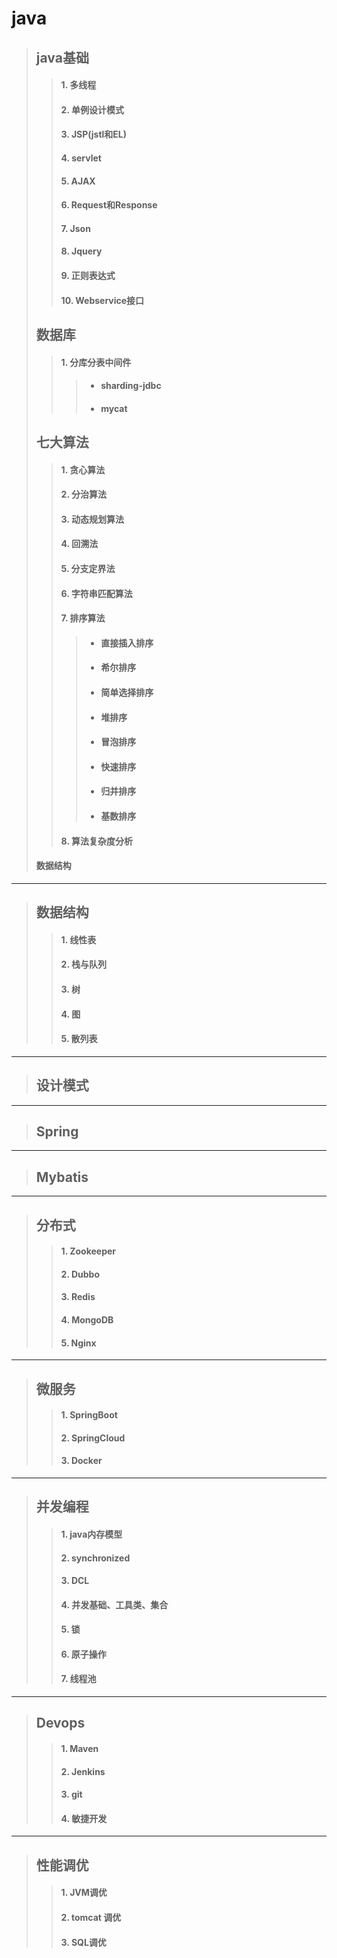 # java  
> ## java基础  
>> #### 1. 多线程  
>> #### 2. 单例设计模式  
>> #### 3. JSP(jstl和EL)  
>> #### 4. servlet  
>> #### 5. AJAX  
>> #### 6. Request和Response  
>> #### 7. Json  
>> #### 8. Jquery  
>> #### 9. 正则表达式  
>> #### 10. Webservice接口
> ## 数据库 
>> #### 1. 分库分表中间件  
>>> * #### sharding-jdbc  
>>> * #### mycat 
> ## 七大算法  
>> #### 1. 贪心算法  
>> #### 2. 分治算法
>> #### 3. 动态规划算法  
>> #### 4. 回溯法  
>> #### 5. 分支定界法  
>> #### 6. 字符串匹配算法  
>> #### 7. 排序算法  
>>> * #### 直接插入排序  
>>> * #### 希尔排序  
>>> * #### 简单选择排序  
>>> * #### 堆排序  
>>> * #### 冒泡排序  
>>> * #### 快速排序  
>>> * #### 归并排序  
>>> * #### 基数排序
>> #### 8. 算法复杂度分析
> #### 数据结构  
---  
> ## 数据结构  
>> #### 1. 线性表  
>> #### 2. 栈与队列  
>> #### 3. 树  
>> #### 4. 图  
>> #### 5. 散列表  
---  
> ## 设计模式
---  
> ## Spring  
---
> ## Mybatis  
---  
> ## 分布式  
>> #### 1. Zookeeper  
>> #### 2. Dubbo  
>> #### 3. Redis  
>> #### 4. MongoDB  
>> #### 5. Nginx  
---  
> ## 微服务  
>> #### 1. SpringBoot  
>> #### 2. SpringCloud  
>> #### 3. Docker  
---  
> ## 并发编程  
>> #### 1. java内存模型  
>> #### 2. synchronized  
>> #### 3. DCL  
>> #### 4. 并发基础、工具类、集合  
>> #### 5. 锁  
>> #### 6. 原子操作  
>> #### 7. 线程池
---  
> ## Devops  
>> #### 1. Maven  
>> #### 2. Jenkins  
>> #### 3. git  
>> #### 4. 敏捷开发  
---  
> ## 性能调优  
>> #### 1. JVM调优  
>> #### 2. tomcat 调优  
>> #### 3. SQL调优
